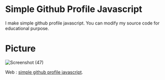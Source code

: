 # Simple Github Profile Javascript
I make simple github profile javascript. You can modify my source code for educational purpose.

# Picture
![Screenshot (47)](https://user-images.githubusercontent.com/83481679/169977789-85d7f7ae-aed7-4bd0-b5ef-e9b0918a325e.png)

Web : <a href="https://galihap76.github.io/simple-github-profile-javascript.github.io/index.html">simple github profile javascript</a>.
